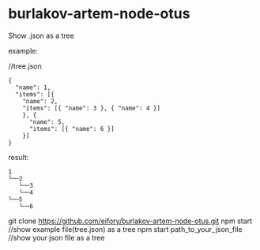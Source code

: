 # burlakov-artem-node-otus

Show .json as a tree

example:

//tree.json
```
{
  "name": 1,
  "items": [{
    "name": 2,
    "items": [{ "name": 3 }, { "name": 4 }]
    }, {
      "name": 5,
      "items": [{ "name": 6 }]
    }]
}
```
result: 
```
1
└──2
   └──3
   └──4
└──5
   └──6
```

git clone https://github.com/eifory/burlakov-artem-node-otus.git
npm start //show example file(tree.json) as a tree
npm start path_to_your_json_file  //show your json file as a tree

